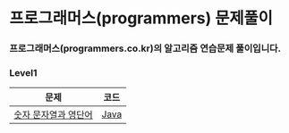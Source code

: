 # 프로그래머스(programmers) 문제풀이

### 프로그래머스(programmers.co.kr)의 알고리즘 연습문제 풀이입니다.


### Level1
|문제|코드|
|--------------|-------------|
<a href="https://programmers.co.kr/learn/courses/30/lessons/81301">숫자 문자열과 영단어</a>|<a href="https://github.com/saehee15/Programmers/blob/main/Level1/StringToNumber.java">Java</a>
